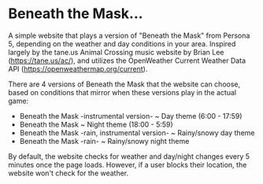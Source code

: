 # Beneath the Mask...
A simple website that plays a version of "Beneath the Mask" from Persona 5, depending on the weather and day conditions in your area.
Inspired largely by the tane.us Animal Crossing music website by Brian Lee (https://tane.us/ac/), and utilizes the OpenWeather Current Weather Data API (https://openweathermap.org/current).

There are 4 versions of Beneath the Mask that the website can choose, based on conditions that mirror when these versions play in the actual game:
- Beneath the Mask -instrumental version- ~ Day theme (6:00 - 17:59)
- Beneath the Mask ~ Night theme (18:00 - 5:59)
- Beneath the Mask -rain, instrumental version- ~ Rainy/snowy day theme
- Beneath the Mask -rain- ~ Rainy/snowy night theme

By default, the website checks for weather and day/night changes every 5 minutes once the page loads. However, if a user blocks their location, the website won't check for the weather.
